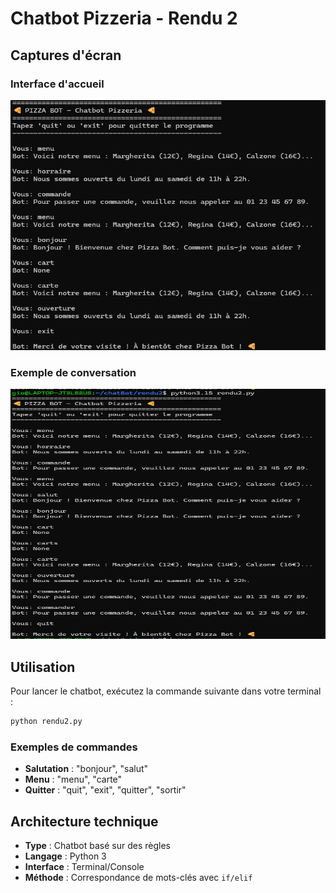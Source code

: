 
# Chatbot Pizzeria - Rendu 2

## Captures d'écran

### Interface d'accueil
<img src="image1.png" alt="Interface d'accueil du chatbot pizzeria" width="600" height="400" />

### Exemple de conversation
<img src="image2.png" alt="Exemple de conversation avec le chatbot" width="600" height="400" />

## Utilisation

Pour lancer le chatbot, exécutez la commande suivante dans votre terminal :

```bash
python rendu2.py
```

### Exemples de commandes

- **Salutation** : "bonjour", "salut"
- **Menu** : "menu", "carte"
- **Quitter** : "quit", "exit", "quitter", "sortir"

## Architecture technique

- **Type** : Chatbot basé sur des règles
- **Langage** : Python 3
- **Interface** : Terminal/Console
- **Méthode** : Correspondance de mots-clés avec `if/elif`
